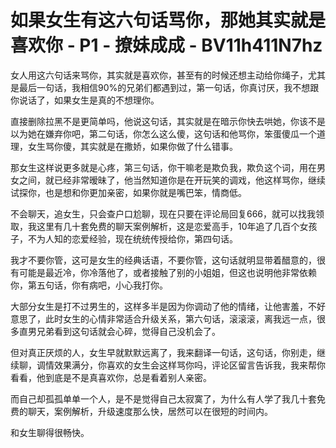 # 如果女生有这六句话骂你，那她其实就是喜欢你 - P1 - 撩妹成成 - BV11h411N7hz

女人用这六句话来骂你，其实就是喜欢你，甚至有的时候还想主动给你绳子，尤其是最后一句话，我相信90%的兄弟们都遇到过，第一句话，你真讨厌，我不想跟你说话了，如果女生是真的不想理你。

直接删除拉黑不是更简单吗，他说这句话，其实就是在暗示你快去哄她，你该不是以为她在嫌弃你吧，第二句话，你怎么这么傻，这句话和他骂你，笨蛋傻瓜一个道理，女生骂你傻，其实就是在撒娇，如果你做了什么错事。

那女生这样说更多就是心疼，第三句话，你干嘛老是欺负我，欺负这个词，用在男女之间，就已经非常暧昧了，他当然知道你是在开玩笑的调戏，他这样骂你，继续试探你，也是想和你更加亲密，如果你就是嘴巴笨，情商低。

不会聊天，追女生，只会查户口尬聊，现在只要在评论局回复666，就可以找我领取，我这里有几十套免费的聊天案例解析，这是恋爱高手，10年追了几百个女孩子，不为人知的恋爱经验，现在统统传授给你，第四句话。

我才不要你管，这可是女生的经典话语，不要你管，这句话就明显带着醋意的，很有可能是最近冷，你冷落他了，或者接触了别的小姐姐，但这也说明他非常依赖你，第五句话，你有病吧，小心我打你。

大部分女生是打不过男生的，这样多半是因为你调动了他的情绪，让他害羞，不好意思了，此时女生的心情非常适合升级关系，第六句话，滚滚滚，离我远一点，很多直男兄弟看到这句话就会心碎，觉得自己没机会了。

但对真正厌烦的人，女生早就默默远离了，我来翻译一句话，这句话，你别走，继续聊，调情效果满分，你喜欢的女生会这样骂你吗，评论区留言告诉我，我来帮你看看，他到底是不是真喜欢你，总是看着别人亲密。

而自己却孤孤单单一个人，是不是觉得自己太寂寞了，为什么有人学了我几十套免费的聊天，案例解析，升级速度那么快，居然可以在很短的时间内。

和女生聊得很畅快。